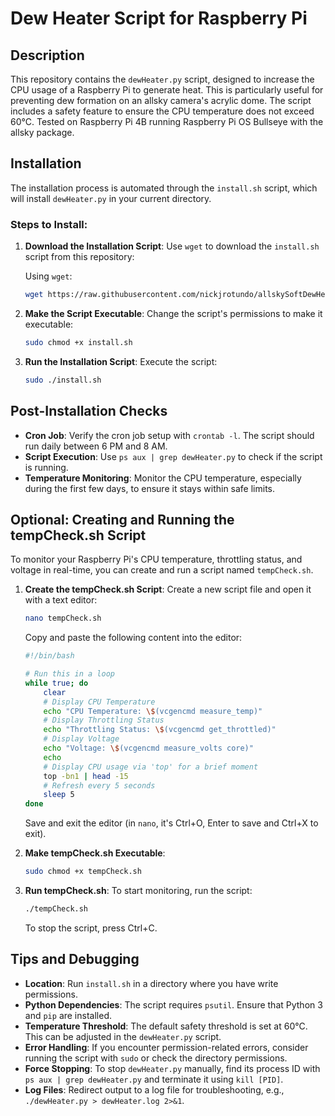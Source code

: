 
# Dew Heater Script for Raspberry Pi

## Description
This repository contains the `dewHeater.py` script, designed to increase the CPU usage of a Raspberry Pi to generate heat. This is particularly useful for preventing dew formation on an allsky camera's acrylic dome. The script includes a safety feature to ensure the CPU temperature does not exceed 60°C. Tested on Raspberry Pi 4B running Raspberry Pi OS Bullseye with the allsky package.

## Installation
The installation process is automated through the `install.sh` script, which will install `dewHeater.py` in your current directory.

### Steps to Install:
1. **Download the Installation Script**:
   Use `wget` to download the `install.sh` script from this repository:

   Using `wget`:
   ```bash
   wget https://raw.githubusercontent.com/nickjrotundo/allskySoftDewHeater/main/install.sh
   ```

2. **Make the Script Executable**:
   Change the script's permissions to make it executable:
   ```bash
   sudo chmod +x install.sh
   ```

3. **Run the Installation Script**:
   Execute the script:
   ```bash
   sudo ./install.sh
   ```

## Post-Installation Checks
- **Cron Job**: Verify the cron job setup with `crontab -l`. The script should run daily between 6 PM and 8 AM.
- **Script Execution**: Use `ps aux | grep dewHeater.py` to check if the script is running.
- **Temperature Monitoring**: Monitor the CPU temperature, especially during the first few days, to ensure it stays within safe limits.

## Optional: Creating and Running the tempCheck.sh Script
To monitor your Raspberry Pi's CPU temperature, throttling status, and voltage in real-time, you can create and run a script named `tempCheck.sh`. 

1. **Create the tempCheck.sh Script**:
   Create a new script file and open it with a text editor:
   ```bash
   nano tempCheck.sh
   ```
   Copy and paste the following content into the editor:
   ```bash
   #!/bin/bash

   # Run this in a loop
   while true; do
       clear
       # Display CPU Temperature
       echo "CPU Temperature: \$(vcgencmd measure_temp)"
       # Display Throttling Status
       echo "Throttling Status: \$(vcgencmd get_throttled)"
       # Display Voltage
       echo "Voltage: \$(vcgencmd measure_volts core)"
       echo
       # Display CPU usage via 'top' for a brief moment
       top -bn1 | head -15
       # Refresh every 5 seconds
       sleep 5
   done
   ```
   Save and exit the editor (in `nano`, it's Ctrl+O, Enter to save and Ctrl+X to exit).

2. **Make tempCheck.sh Executable**:
   ```bash
   sudo chmod +x tempCheck.sh
   ```

3. **Run tempCheck.sh**:
   To start monitoring, run the script:
   ```bash
   ./tempCheck.sh
   ```
   To stop the script, press Ctrl+C.

## Tips and Debugging
- **Location**: Run `install.sh` in a directory where you have write permissions.
- **Python Dependencies**: The script requires `psutil`. Ensure that Python 3 and `pip` are installed.
- **Temperature Threshold**: The default safety threshold is set at 60°C. This can be adjusted in the `dewHeater.py` script.
- **Error Handling**: If you encounter permission-related errors, consider running the script with `sudo` or check the directory permissions.
- **Force Stopping**: To stop `dewHeater.py` manually, find its process ID with `ps aux | grep dewHeater.py` and terminate it using `kill [PID]`.
- **Log Files**: Redirect output to a log file for troubleshooting, e.g., `./dewHeater.py > dewHeater.log 2>&1`.


